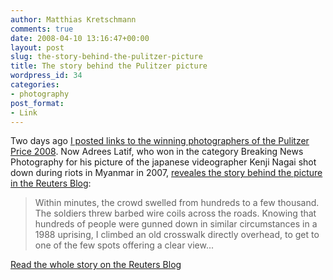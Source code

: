 ```yaml
---
author: Matthias Kretschmann
comments: true
date: 2008-04-10 13:16:47+00:00
layout: post
slug: the-story-behind-the-pulitzer-picture
title: The story behind the Pulitzer picture
wordpress_id: 34
categories:
- photography
post_format:
- Link
---
```


Two days ago [I posted links to the winning photographers of the Pulitzer Price 2008](http://www.kremalicious.com/2008/04/pulitzer-price-winners-2008-announced-various-photographers-awarded/). Now Adrees Latif, who won in the category Breaking News Photography for his picture of the japanese videographer Kenji Nagai shot down during riots in Myanmar in 2007, [reveales the story behind the picture in the Reuters Blog](http://blogs.reuters.com/photo/2008/04/07/the-story-behind-the-pictures/):



> Within minutes, the crowd swelled from hundreds to a few thousand. The soldiers threw barbed wire coils across the roads.
Knowing that hundreds of people were gunned down in similar circumstances in a 1988 uprising, I climbed an old crosswalk directly overhead, to get to one of the few spots offering a clear view...



[Read the whole story on the Reuters Blog](http://blogs.reuters.com/photo/2008/04/07/the-story-behind-the-pictures/)
